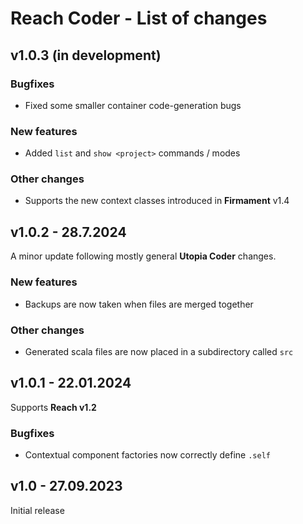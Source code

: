 # Reach Coder - List of changes

## v1.0.3 (in development)
### Bugfixes
- Fixed some smaller container code-generation bugs
### New features
- Added `list` and `show <project>` commands / modes
### Other changes
- Supports the new context classes introduced in **Firmament** v1.4

## v1.0.2 - 28.7.2024
A minor update following mostly general **Utopia Coder** changes.
### New features
- Backups are now taken when files are merged together
### Other changes
- Generated scala files are now placed in a subdirectory called `src`

## v1.0.1 - 22.01.2024
Supports **Reach v1.2**
### Bugfixes
- Contextual component factories now correctly define `.self`

## v1.0 - 27.09.2023
Initial release
